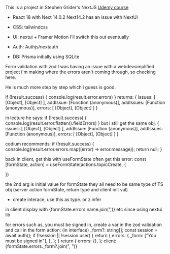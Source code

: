 This is a project in Stephen Grider's NextJS [Udemy course](https://www.udemy.com/course/next-js-the-complete-developers-guide)


- React 18 with Next 14.0.2
Next14.2 has an issue with NextUI

- CSS: tailwindcss

- UI: nextui + Framer Motion 
I'll switch this out eventually
- Auth: Authjs/nextauth

- DB: Prisma initially using SQLite

Form validation with zod
I was having an issue with a webdevsimplified project i'm making where the errors aren't coming through, so checking here.

He is much more step by step which i guess is good.

  if (!result.success) {
    console.log(result.error.errors)
  }
  returns:
  {
    issues: [ [Object], [Object] ],
    addIssue: [Function (anonymous)],
    addIssues: [Function (anonymous)],
    errors: [ [Object], [Object] ]
  }

  in lecture he says:
   if (!result.success) {
    console.log(result.error.flatten().fieldErrors)
  }
  but i still get the same obj. {
    issues: [ [Object], [Object] ],
    addIssue: [Function (anonymous)],
    addIssues: [Function (anonymous)],
    errors: [ [Object], [Object] ]
  }

  codium recommends:
    if (!result.success) {
    console.log(result.error.errors.map((error) => error.message));
    return null;
  }

  back in client, get this with useFormState
  often get this error:
    const [formState, action] = useFormState(actions.topicCreate, {
    
  })

  the 2nd arg is initial value for formState
  they all need to be same type of TS obj
  (server action formState, return type and client init val)

  - create interace, use this as type.
  or z.infer<typeof createTopicSchema>

  in client display with {formState.errors.name.join(",)} etc
  since using nextui lib

for errors such as, you must be signed in, create a var in the zod validation and call in the form
action: (in interface) _form?: string[];
 const session = await auth();
  if (!session || !session.user) {
    return {
      errors: {
        _form: ["You must be signed in"],
      },
    };
  }
  return {
    errors: {},
  };
client: {formState.errors._form?.join(", ")}